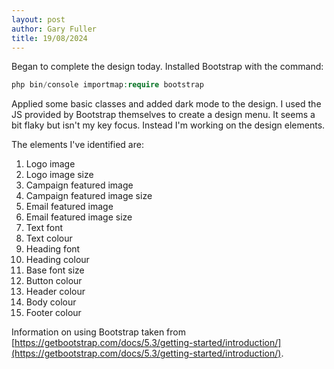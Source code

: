 ```yaml
---
layout: post
author: Gary Fuller
title: 19/08/2024
---
```


Began to complete the design today. Installed Bootstrap with the command:

```php
php bin/console importmap:require bootstrap
```

Applied some basic classes and added dark mode to the design. I used the JS provided by Bootstrap themselves to create a design menu. It seems a bit flaky but isn't my key focus. Instead I'm working on the design elements.

The elements I've identified are:

1. Logo image
2. Logo image size
3. Campaign featured image
4. Campaign featured image size
5. Email featured image
6. Email featured image size
7. Text font
8. Text colour
9. Heading font
10. Heading colour
11. Base font size
12. Button colour
13. Header colour
14. Body colour
15. Footer colour

Information on using Bootstrap taken from [https://getbootstrap.com/docs/5.3/getting-started/introduction/](https://getbootstrap.com/docs/5.3/getting-started/introduction/).
